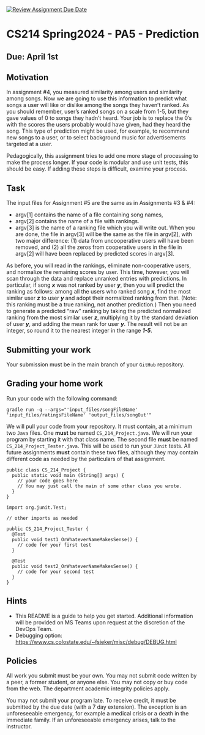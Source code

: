 [![Review Assignment Due Date](https://classroom.github.com/assets/deadline-readme-button-24ddc0f5d75046c5622901739e7c5dd533143b0c8e959d652212380cedb1ea36.svg)](https://classroom.github.com/a/NPyjUESa)
# CS214 Spring2024 - PA5 - Prediction

## Due: April 1st

## Motivation

In assignment #4, you measured similarity among users and similarity among
songs. Now we are going to use this information to predict what songs a user
will like or dislike among the songs they haven’t ranked. As you should
remember, user’s ranked songs on a scale from 1-5, but they gave values of 0
to songs they hadn’t heard. Your job is to replace the 0’s with the scores
the users probably would have given, had they heard the song. This type of
prediction might be used, for example, to recommend new songs to a user, or
to select background music for advertisements targeted at a user.

Pedagogically, this assignment tries to add one more stage of processing
to make the process longer. If your code is modular and use unit tests,
this should be easy. If adding these steps is difficult, examine your process.

## Task

The input files for Assignment #5 are the same as in Assignments #3 & #4:

   * argv[1] contains the name of a file containing song names,
   * argv[2] contains the name of a file with rankings.
   * argv[3] is the name of a ranking file which you will write out.
     When you are done, the file in argv[3] will be the same as the file in
     argv[2], with two major difference: (1) data from uncooperative users
     will have been removed, and (2) all the zeros from cooperative users
     in the file in argv[2] will have been replaced by predicted scores in
     argv[3].

As before, you will read in the rankings, eliminate non-cooperative users, and
normalize the remaining scores by user. This time, however, you will scan
through the data and replace unranked entries with predictions. In particular,
if song **_x_** was not ranked by user **_y_**, then you will predict the
ranking as follows: among all the users who ranked song **_x_**,
find the most similar user **_z_** to user **_y_** and adopt their normalized
ranking from that. (Note: this ranking must be a true ranking, not another
prediction.) Then you need to generate a predicted “raw” ranking by taking
the predicted normalized ranking from the most similar user **_z_**,
multiplying it by the standard deviation of user **_y_**, and adding the mean
rank for user **_y_**. The result will not be an integer, so round it to
the nearest integer in the range **_1-5_**.

## Submitting your work

Your submission must be in the main branch of your `GitHub` repository.

## Grading your home work

Run your code with the following command:

```
gradle run -q --args="'input_files/songFileName' 'input_files/ratingsFileName' 'output_files/songOut'"
```
We will pull your code from your repository. It must contain, at a minimum two
`Java` files. One **must** be named `CS_214_Project.java`. We will run your
program by starting it with that class name. The second file **must** be named
`CS_214_Project_Tester.java`. This will be used to run your `JUnit` tests.
All future assignments **must** contain these two files, although they may
contain different code as needed by the particulars of that assignment.

~~~~
public class CS_214_Project {
  public static void main (String[] args) {
    // your code goes here
    // You may just call the main of some other class you wrote.
  }
}
~~~~

~~~~
import org.junit.Test;

// other imports as needed

public CS_214_Project_Tester {
  @Test
  public void test1_OrWhateverNameMakesSense() {
    // code for your first test
  }

  @Test
  public void test2_OrWhateverNameMakesSense() {
    // code for your second test
  }
}
~~~~

## Hints
* This README is a guide to help you get started. Additional information will be provided on MS Teams upon request at the discretion of the DevOps Team.
* Debugging option: https://www.cs.colostate.edu/~fsieker/misc/debug/DEBUG.html

## Policies

All work you submit must be your own. You may not submit code written by a
peer, a former student, or anyone else. You may not copy or buy code from the
web. The department academic integrity policies apply.

You may not submit your program late. To receive credit, it must be submitted
by the due date (with a 7 day extension). The exception is an unforeseeable
emergency, for example a medical crisis or a death in the immediate family.
If an unforeseeable emergency arises, talk to the instructor.

